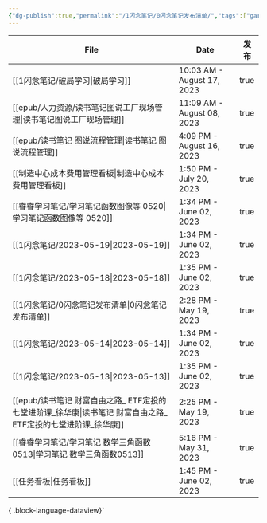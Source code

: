 ```yaml
---
{"dg-publish":true,"permalink":"/1闪念笔记/0闪念笔记发布清单/","tags":["gardenEntry"]}
---
```


| File                                                                   | Date                       | 发布   |
| ---------------------------------------------------------------------- | -------------------------- | ---- |
| [[1闪念笔记/破局学习\|破局学习]]                                                | 10:03 AM - August 17, 2023 | true |
| [[epub/人力资源/读书笔记图说工厂现场管理\|读书笔记图说工厂现场管理]]                            | 11:09 AM - August 08, 2023 | true |
| [[epub/读书笔记 图说流程管理\|读书笔记 图说流程管理]]                                   | 4:09 PM - August 16, 2023  | true |
| [[制造中心成本费用管理看板\|制造中心成本费用管理看板]]                                      | 1:50 PM - July 20, 2023    | true |
| [[睿睿学习笔记/学习笔记函数图像等 0520\|学习笔记函数图像等 0520]]                           | 1:34 PM - June 02, 2023    | true |
| [[1闪念笔记/2023-05-19\|2023-05-19]]                                    | 1:34 PM - June 02, 2023    | true |
| [[1闪念笔记/2023-05-18\|2023-05-18]]                                    | 1:35 PM - June 02, 2023    | true |
| [[1闪念笔记/0闪念笔记发布清单\|0闪念笔记发布清单]]                                      | 2:28 PM - May 19, 2023     | true |
| [[1闪念笔记/2023-05-14\|2023-05-14]]                                    | 1:34 PM - June 02, 2023    | true |
| [[1闪念笔记/2023-05-13\|2023-05-13]]                                    | 1:35 PM - June 02, 2023    | true |
| [[epub/读书笔记 财富自由之路_ ETF定投的七堂进阶课_徐华康\|读书笔记 财富自由之路_ ETF定投的七堂进阶课_徐华康]] | 2:25 PM - May 19, 2023     | true |
| [[睿睿学习笔记/学习笔记 数学三角函数0513\|学习笔记 数学三角函数0513]]                         | 5:16 PM - May 31, 2023     | true |
| [[任务看板\|任务看板]]                                                      | 1:45 PM - June 02, 2023    | true |

{ .block-language-dataview}`

